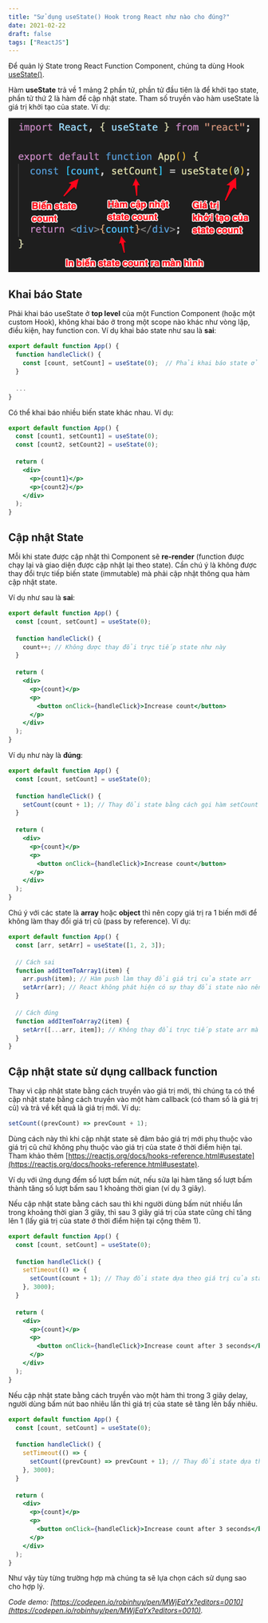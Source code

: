 ```yaml
---
title: "Sử dụng useState() Hook trong React như nào cho đúng?"
date: 2021-02-22
draft: false
tags: ["ReactJS"]
---
```


Để quản lý State trong React Function Component, chúng ta dùng Hook [useState()](https://reactjs.org/docs/hooks-state.html).

Hàm **useState** trả về 1 mảng 2 phần tử, phần tử đầu tiên là để khởi tạo state, phần tử thứ 2 là hàm để cập nhật state. Tham số truyền vào hàm useState là giá trị khởi tạo của state. Ví dụ:

![React Hook useState](/images/react-hook-usestate.png)

## Khai báo State

Phải khai báo useState ở **top level** của một Function Component (hoặc một custom Hook), không khai báo ở trong một scope nào khác như vòng lặp, điều kiện, hay function con. Ví dụ khai báo state như sau là **sai**:

```jsx
export default function App() {
  function handleClick() {
    const [count, setCount] = useState(0);  // Phải khai báo state ở top-level của Function component
  }

  ...
}
```

Có thể khai báo nhiều biến state khác nhau. Ví dụ:

```jsx
export default function App() {
  const [count1, setCount1] = useState(0);
  const [count2, setCount2] = useState(0);

  return (
    <div>
      <p>{count1}</p>
      <p>{count2}</p>
    </div>
  );
}
```

## Cập nhật State

Mỗi khi state được cập nhật thì Component sẽ **re-render** (function được chạy lại và giao diện được cập nhật lại theo state). Cần chú ý là không được thay đổi trực tiếp biến state (immutable) mà phải cập nhật thông qua hàm cập nhật state.

Ví dụ như sau là **sai**:

```jsx
export default function App() {
  const [count, setCount] = useState(0);

  function handleClick() {
    count++; // Không được thay đổi trực tiếp state như này
  }

  return (
    <div>
      <p>{count}</p>
      <p>
        <button onClick={handleClick}>Increase count</button>
      </p>
    </div>
  );
}
```

Ví dụ như này là **đúng**:

```jsx
export default function App() {
  const [count, setCount] = useState(0);

  function handleClick() {
    setCount(count + 1); // Thay đổi state bằng cách gọi hàm setCount
  }

  return (
    <div>
      <p>{count}</p>
      <p>
        <button onClick={handleClick}>Increase count</button>
      </p>
    </div>
  );
}
```

Chú ý với các state là **array** hoặc **object** thì nên copy giá trị ra 1 biến mới để không làm thay đổi giá trị cũ (pass by reference). Ví dụ:

```jsx
export default function App() {
  const [arr, setArr] = useState([1, 2, 3]);

  // Cách sai
  function addItemToArray1(item) {
    arr.push(item); // Hàm push làm thay đổi giá trị của state arr
    setArr(arr); // React không phát hiện có sự thay đổi state nào nên không cập nhật lại giao diện
  }

  // Cách đúng
  function addItemToArray2(item) {
    setArr([...arr, item]); // Không thay đổi trực tiếp state arr mà tạo ra 1 mảng mới bằng spread syntax
  }
}
```

## Cập nhật state sử dụng callback function

Thay vì cập nhật state bằng cách truyền vào giá trị mới, thì chúng ta có thể cập nhật state bằng cách truyền vào một hàm callback (có tham số là giá trị cũ) và trả về kết quả là giá trị mới. Ví dụ:

```jsx
setCount((prevCount) => prevCount + 1);
```

Dùng cách này thì khi cập nhật state sẽ đảm bảo giá trị mới phụ thuộc vào giá trị cũ chứ không phụ thuộc vào giá trị của state ở thời điểm hiện tại. Tham khảo thêm [https://reactjs.org/docs/hooks-reference.html#usestate](https://reactjs.org/docs/hooks-reference.html#usestate).

Ví dụ với ứng dụng đếm số lượt bấm nút, nếu sửa lại hàm tăng số lượt bấm thành tăng số lượt bấm sau 1 khoảng thời gian (ví dụ 3 giây).

Nếu cập nhật state bằng cách sau thì khi người dùng bấm nút nhiều lần trong khoảng thời gian 3 giây, thì sau 3 giây giá trị của state cũng chỉ tăng lên 1 (lấy giá trị của state ở thời điểm hiện tại cộng thêm 1).

```jsx
export default function App() {
  const [count, setCount] = useState(0);

  function handleClick() {
    setTimeout(() => {
      setCount(count + 1); // Thay đổi state dựa theo giá trị của state hiện tại
    }, 3000);
  }

  return (
    <div>
      <p>{count}</p>
      <p>
        <button onClick={handleClick}>Increase count after 3 seconds</button>
      </p>
    </div>
  );
}
```

Nếu cập nhật state bằng cách truyền vào một hàm thì trong 3 giây delay, người dùng bấm nút bao nhiêu lần thì giá trị của state sẽ tăng lên bấy nhiêu.

```jsx
export default function App() {
  const [count, setCount] = useState(0);

  function handleClick() {
    setTimeout(() => {
      setCount((prevCount) => prevCount + 1); // Thay đổi state dựa theo giá trị của state trước đó
    }, 3000);
  }

  return (
    <div>
      <p>{count}</p>
      <p>
        <button onClick={handleClick}>Increase count after 3 seconds</button>
      </p>
    </div>
  );
}
```

Như vậy tùy từng trường hợp mà chúng ta sẽ lựa chọn cách sử dụng sao cho hợp lý.

_Code demo: [https://codepen.io/robinhuy/pen/MWjEaYx?editors=0010](https://codepen.io/robinhuy/pen/MWjEaYx?editors=0010)._

